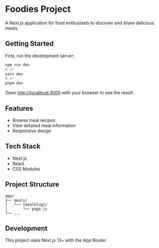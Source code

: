 # Foodies Project

A Next.js application for food enthusiasts to discover and share delicious meals.

## Getting Started

First, run the development server:

```bash
npm run dev
# or
yarn dev
# or
pnpm dev
```

Open [http://localhost:3000](http://localhost:3000) with your browser to see the result.

## Features

- Browse meal recipes
- View detailed meal information
- Responsive design

## Tech Stack

- Next.js
- React
- CSS Modules

## Project Structure

```
app/
├── meals/
│   └── [mealSlug]/
│       └── page.js
└── ...
```

## Development

This project uses Next.js 13+ with the App Router.